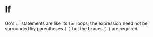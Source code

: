 # If


Go's `if` statements are like its `for` loops; the expression need not be
surrounded by parentheses `( )` but the braces `{ }` are required.

